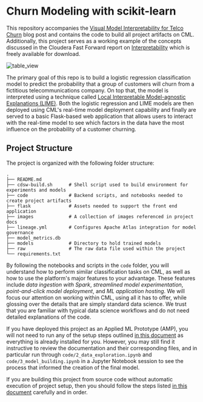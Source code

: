 # Churn Modeling with scikit-learn
This repository accompanies the [Visual Model Interpretability for Telco Churn](https://blog.cloudera.com/visual-model-interpretability-for-telco-churn-in-cloudera-data-science-workbench/) blog post and contains the code to build all project artifacts on CML. Additionally, this project serves as a working example of the concepts discussed in the Cloudera Fast Forward report on [Interpretability](https://ff06-2020.fastforwardlabs.com/) which is freely available for download.

![table_view](images/table_view.png)

The primary goal of this repo is to build a logistic regression classification model to predict the probability that a group of customers will churn from a fictitious telecommunications company. On top that, the model is interpreted using a technique called [Local Interpretable Model-agnostic Explanations (LIME)](https://github.com/marcotcr/lime). Both the logistic regression and LIME models are then deployed using CML's real-time model deployment capability and finally are served to a basic Flask-based web application that allows users to interact with the real-time model to see which factors in the data have the most influence on the probability of a customer churning.

## Project Structure

The project is organized with the following folder structure:

```
.
├── README.md
├── cdsw-build.sh      # Shell script used to build environment for experiments and models
├── code               # Backend scripts, and notebooks needed to create project artifacts
├── flask              # Assets needed to support the front end application
├── images             # A collection of images referenced in project docs
├── lineage.yml        # Configures Apache Atlas integration for model governance
├── model_metrics.db
├── models             # Directory to hold trained models
├── raw                # The raw data file used within the project
└── requirements.txt
```

By following the notebooks and scripts in the `code` folder, you will understand how to perform similar classification tasks on CML, as well as how to use the platform's major features to your advantage. These features include *data ingestion with Spark*, *streamlined model experimentation*, *point-and-click model deployment*, and *ML application hosting*. We will focus our attention on working within CML, using all it has to offer, while glossing over the details that are simply standard data science. We trust that you are familiar with typical data science workflows and do not need detailed explanations of the code.

If you have deployed this project as an Applied ML Prototype (AMP), you will not need to run any of the setup steps outlined [in this document](code/README.md) as everything is already installed for you. However, you may still find it instructive to review the documentation and their corresponding files, and in particular run through `code/2_data_exploration.ipynb` and `code/3_model_building.ipynb` in a Jupyter Notebook session to see the process that informed the creation of the final model. 

If you are building this project from source code without automatic execution of project setup, then you should follow the steps listed [in this document](code/README.md) carefully and in order.